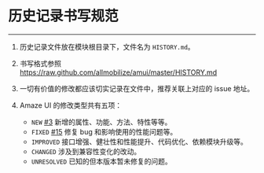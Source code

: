 # 历史记录书写规范
---

1. 历史记录文件放在模块根目录下，文件名为 `HISTORY.md`。

2. 书写格式参照 https://raw.github.com/allmobilize/amui/master/HISTORY.md

3. 一切有价值的修改都应该切实记录在文件中，推荐关联上对应的 issue 地址。

4. Amaze UI 的修改类型共有五项：
    - `NEW` [#3](##) 新增的属性、功能、方法、特性等等。
    - `FIXED` [#15](##) 修复 bug 和影响使用的性能问题等。
    - `IMPROVED` 接口增强、健壮性和性能提升、代码优化、依赖模块升级等。
    - `CHANGED` 涉及到兼容性变化的改动。
    - `UNRESOLVED` 已知的但本版本暂未修复的问题。